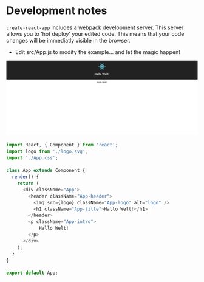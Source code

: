 
# Development notes

`create-react-app` includes a [webpack](https://github.com/webpack/webpack) development server. This server allows you to 'hot deploy' your edited code. This means that your code changes will be immediatly visible in the browser.

* Edit src/App.js to modify the example… and let the magic happen!

[![](../screenshots/hallo_welt.png)](../screenshots/hallo_welt.png)


```javascript
import React, { Component } from 'react';
import logo from './logo.svg';
import './App.css';

class App extends Component {
  render() {
    return (
      <div className="App">
        <header className="App-header">
          <img src={logo} className="App-logo" alt="logo" />
          <h1 className="App-title">Hallo Welt!</h1>
        </header>
        <p className="App-intro">
            Hallo Welt!
        </p>
      </div>
    );
  }
}

export default App;

```